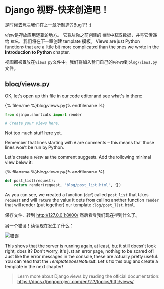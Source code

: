 # Django 视野-快来创造吧！

是时候去解决我们在上一章所制造的Bug了! :)

*view*是存放应用逻辑的地方。 它将从你之前创建的 `模型`中获取数据，并将它传递给 `模板`。 我们将在下一章创建 template 模板。 Views are just Python functions that are a little bit more complicated than the ones we wrote in the **Introduction to Python** chapter.

视图都被置放在`views.py`文件中。我们将加入我们自己的*views*到`blog/views.py`文件。

## blog/views.py

OK, let's open up this file in our code editor and see what's in there:

{% filename %}blog/views.py{% endfilename %}

```python
from django.shortcuts import render

# Create your views here.
```

Not too much stuff here yet.

Remember that lines starting with `#` are comments – this means that those lines won't be run by Python.

Let's create a *view* as the comment suggests. Add the following minimal view below it:

{% filename %}blog/views.py{% endfilename %}

```python
def post_list(request):
    return render(request, 'blog/post_list.html', {})
```

As you can see, we created a function (`def`) called `post_list` that takes `request` and will `return` the value it gets from calling another function `render` that will render (put together) our template `blog/post_list.html`.

保存文件，转到 http://127.0.0.1:8000/ 然后看看我们现在得到什么了。

另一个错误！读读现在发生了什么：

![错误](images/error.png)

This shows that the server is running again, at least, but it still doesn't look right, does it? Don't worry, it's just an error page, nothing to be scared of! Just like the error messages in the console, these are actually pretty useful. You can read that the *TemplateDoesNotExist*. Let's fix this bug and create a template in the next chapter!

> Learn more about Django views by reading the official documentation: https://docs.djangoproject.com/en/2.2/topics/http/views/